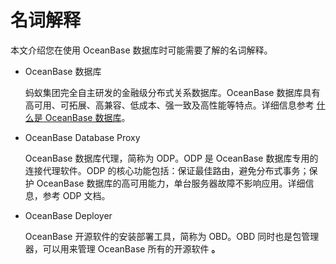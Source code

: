 # 名词解释

本文介绍您在使用 OceanBase 数据库时可能需要了解的名词解释。

- OceanBase 数据库

  蚂蚁集团完全自主研发的金融级分布式关系数据库。OceanBase 数据库具有高可用、可拓展、高兼容、低成本、强一致及高性能等特点。详细信息参考 [什么是 OceanBase 数据库]()。

- OceanBase Database Proxy

  OceanBase 数据库代理，简称为 ODP。ODP 是 OceanBase 数据库专用的连接代理软件。ODP 的核心功能包括：保证最佳路由，避免分布式事务；保护 OceanBase 数据库的高可用能力，单台服务器故障不影响应用。详细信息，参考 ODP 文档。

- OceanBase Deployer

  OceanBase 开源软件的安装部署工具，简称为 OBD。OBD 同时也是包管理器，可以用来管理 OceanBase 所有的开源软件 **。**
